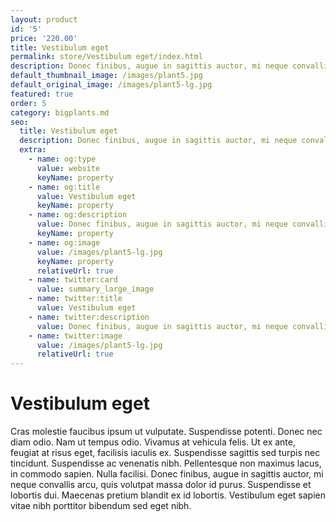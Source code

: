 ```yaml
---
layout: product
id: '5'
price: '220.00'
title: Vestibulum eget
permalink: store/Vestibulum eget/index.html
description: Donec finibus, augue in sagittis auctor, mi neque convallis arcu, quis volutpat massa dolor id purus.
default_thumbnail_image: /images/plant5.jpg
default_original_image: /images/plant5-lg.jpg
featured: true
order: 5
category: bigplants.md
seo:
  title: Vestibulum eget
  description: Donec finibus, augue in sagittis auctor, mi neque convallis arcu
  extra:
    - name: og:type
      value: website
      keyName: property
    - name: og:title
      value: Vestibulum eget
      keyName: property
    - name: og:description
      value: Donec finibus, augue in sagittis auctor, mi neque convallis arcu
      keyName: property
    - name: og:image
      value: /images/plant5-lg.jpg
      keyName: property
      relativeUrl: true
    - name: twitter:card
      value: summary_large_image
    - name: twitter:title
      value: Vestibulum eget
    - name: twitter:description
      value: Donec finibus, augue in sagittis auctor, mi neque convallis arcu
    - name: twitter:image
      value: /images/plant5-lg.jpg
      relativeUrl: true
---
```


# Vestibulum eget

Cras molestie faucibus ipsum ut vulputate. Suspendisse potenti. Donec nec diam odio. Nam ut tempus odio. Vivamus at vehicula felis. Ut ex ante, feugiat at risus eget, facilisis iaculis ex. Suspendisse sagittis sed turpis nec tincidunt. Suspendisse ac venenatis nibh. Pellentesque non maximus lacus, in commodo sapien. Nulla facilisi. Donec finibus, augue in sagittis auctor, mi neque convallis arcu, quis volutpat massa dolor id purus. Suspendisse et lobortis dui. Maecenas pretium blandit ex id lobortis. Vestibulum eget sapien vitae nibh porttitor bibendum sed eget nibh.